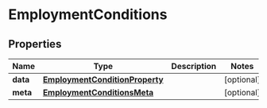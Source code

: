 

# EmploymentConditions


## Properties

| Name | Type | Description | Notes |
|------------ | ------------- | ------------- | -------------|
|**data** | [**EmploymentConditionProperty**](EmploymentConditionProperty.md) |  |  [optional] |
|**meta** | [**EmploymentConditionsMeta**](EmploymentConditionsMeta.md) |  |  [optional] |



